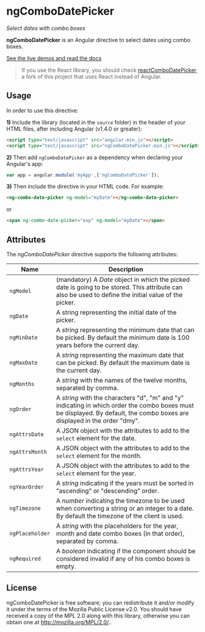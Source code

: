 ngComboDatePicker
=================

_Select dates with combo boxes_

**ngComboDatePicker** is an Angular directive to select dates using combo boxes.

[See the live demos and read the docs](http://jfmdev.github.io/ngComboDatePicker/ "ngComboDatePicker - Live demos and docs")

> If you use the React library, you should check [reactComboDatePicker](https://github.com/jfmdev/reactComboDatePicker), a fork of this project that uses React instead of Angular.

Usage
-----

In order to use this directive:

**1)** Include the library (located in the `source` folder) in the header of your HTML files, after including Angular (v1.4.0 or greater):

```html
<script type="text/javascript" src="angular.min.js"></script>
<script type="text/javascript" src="ngComboDatePicker.min.js"></script>
```

**2)** Then add `ngComboDatePicker` as a dependency when declaring your Angular's app:

```javascript
var app = angular.module('myApp',['ngComboDatePicker']);
```

**3)** Then include the directive in your HTML code. For example:

```html
<ng-combo-date-picker ng-model="myDate"></ng-combo-date-picker>
```

or

```html
<span ng-combo-date-picker="exp" ng-model="myDate"></span>
```

Attributes
----------

The _ngComboDatePicker_ directive supports the following attributes:

Name | Description
------------- | ----
`ngModel`  | (mandatory) A _Date_ object in which the picked date is going to be stored. This attribute can also be used to define the initial value of the picker.
`ngDate`  | A string representing the initial date of the picker.
`ngMinDate`  | A _string_ representing the minimum date that can be picked. By default the minimum date is 100 years before the current day.
`ngMaxDate`  | A _string_ representing the maximum date that can be picked. By default the maximum date is the current day.
`ngMonths`  | A _string_ with the names of the twelve months, separated by comma. 
`ngOrder`  | A _string_ with the characters "d", "m" and "y" indicating in which order the combo boxes must be displayed. By default, the combo boxes are displayed in the order "dmy".
`ngAttrsDate`  | A JSON object with the attributes to add to the `select` element for the date. 
`ngAttrsMonth`  | A JSON object with the attributes to add to the `select` element for the month. 
`ngAttrsYear`  | A JSON object with the attributes to add to the `select` element for the year. 
`ngYearOrder`  | A _string_ indicating if the years must be sorted in "ascending" or "descending" order. 
`ngTimezone`  | A _number_ indicating the timezone to be used when converting a string or an integer to a date. By default the timezone of the client is used. 
`ngPlaceholder`  | A _string_ with the placeholders for the year, month and date combo boxes (in that order), separated by comma. 
`ngRequired`  | A _boolean_ indicating if the component should be considered invalid if any of his combo boxes is empty. 

License
-------

ngComboDatePicker is free software; you can redistribute it and/or
modify it under the terms of the Mozilla Public
License v2.0. You should have received a copy of the MPL 2.0 along with this library, otherwise you can obtain one at <http://mozilla.org/MPL/2.0/>..
